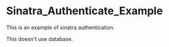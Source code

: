 Sinatra_Authenticate_Example
============================

This is an example of sinatra authentication.

This doesn't use database.